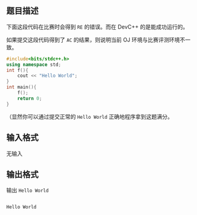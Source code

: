 ## 题目描述

下面这段代码在比赛时会得到 `RE` 的错误。而在 DevC++ 的是能成功运行的。

如果提交这段代码得到了 `AC` 的结果，则说明当前 OJ 环境与比赛评测环境不一致。

```cpp
#include<bits/stdc++.h>
using namespace std;
int f(){
	cout << "Hello World";
} 
int main(){
	f();
	return 0;
}
```

（显然你可以通过提交正常的 `Hello World` 正确地程序拿到这题满分。

## 输入格式

无输入

## 输出格式

输出 `Hello World`

```input1
```

```output1
Hello World
```
